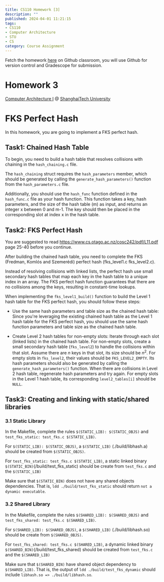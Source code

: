 ```yaml
---
title: CS110 Homework [3]
description: ""
published: 2024-04-01 11:21:15
tags:
- CS110
- Computer Architecture
- STU
- CS
category: Course Assignment
---
```


Fetch the homework [here](https://classroom.github.com/a/MjRAMeln) on Github classroom, you will use Github for version control and Gradescope for submission.

<!--more-->

# Homework 3

[Computer Architecture I](https://toast-lab.sist.shanghaitech.edu.cn/courses/CS110@ShanghaiTech/Spring-2024/index.html) @ [ShanghaiTech University](https://www.shanghaitech.edu.cn/)  

# FKS Perfect Hash

In this homework, you are going to implement a FKS perfect hash. 


## Task1: Chained Hash Table 
To begin, you need to build a hash table that resolves collisions with chaining in the `hash_chaining.c` file.

The `hash_chaining` struct requires the `hash_parameters` member, which should be generated by calling the `generate_hash_parameters()` function from the `hash_parameters.c` file.

Additionally, you should use the `hash_func` function defined in the `hash_func.c` file as your hash function. This function takes a key, hash parameters, and the size of the hash table (m) as input, and returns an integer x between 0 and m-1. The key should then be placed in the corresponding slot at index x in the hash table.

## Task2: FKS Perfect Hash

You are suggested to read https://www.cs.otago.ac.nz/cosc242/pdf/L11.pdf page 25-40 before you continue.

After building the chained hash table, you need to complete the FKS (Fredman, Komlós and Szemerédi) perfect hash (fks_level1.c fks_level2.c).

Instead of resolving collisions with linked lists, the perfect hash use small secondary hash tables that map each key in the hash table to a unique index in an array.
The FKS perfect hash function guarantees that there are no collisions among the keys, resulting in constant-time lookups.

When implementing the `fks_level1_build()` function to build the Level 1 hash table for the FKS perfect hash, you should follow these steps:

- Use the same hash parameters and table size as the chained hash table: Since you're leveraging the existing chained hash table as the Level 1 hash table for the FKS perfect hash, you should use the same hash function parameters and table size as the chained hash table.

- Create Level 2 hash tables for non-empty slots: Iterate through each slot (linked lists) in the chained hash table. For non-empty slots, create a small secondary hash table (`fks_level2`) to handle the collisions within that slot. Assume there are $n$ keys in that slot, its size should be $n^2$. For empty slots in `fks_level2`, their values should be `FKS_LEVEL2_EMPTY`.  Its hash parameters should also be generated by calling the `generate_hash_parameters()` function. When there are collisions in Level 2 hash table, regenerate hash parameters and try again. For empty slots in the Level 1 hash table, its corresponding `level2_tables[i]` should be `NULL`.

## Task3: Creating and linking with static/shared libraries

### 3.1 Static Library

In the Makefile, complete the rules `$(STATIC_LIB): $(STATIC_OBJS)`	and `test_fks_static: test_fks.c $(STATIC_LIB)`.

For `$(STATIC_LIB): $(STATIC_OBJS)`, a `$(STATIC_LIB)` (./build/libhash.a) should be created from `$(STATIC_OBJS)`.

For `test_fks_static: test_fks.c $(STATIC_LIB)`, a static linked binary `$(STATIC_BIN)`(/build/test_fks_static) should be create from `test_fks.c` and the `$(STATIC_LIB)`

Make sure that `$(STATIC_BIN)` does not have any shared objects dependencies. That is, `ldd ./build/test_fks_static` should return `not a dynamic executable`.

### 3.2 Shared Library

In the Makefile, complete the rules `$(SHARED_LIB): $(SHARED_OBJS)`	and `test_fks_shared: test_fks.c $(SHARED_LIB)`.

For `$(SHARED_LIB): $(SHARED_OBJS)`, a `$(SHARED_LIB)` (./build/libhash.so) should be create from `$(SHARED_OBJS)`.

For `test_fks_shared: test_fks.c $(SHARED_LIB)`, a dynamic linked binary `$(SHARED_BIN)`(/build/test_fks_shared) should be created from `test_fks.c` and the `$(SHARED_LIB)`

Make sure that `$(SHARED_BIN)` have shared object dependency to `$(SHARED_LIB)`. That is, the output of `ldd ./build/test_fks_dynamic` should include `libhash.so => ./build/libhash.so`.
